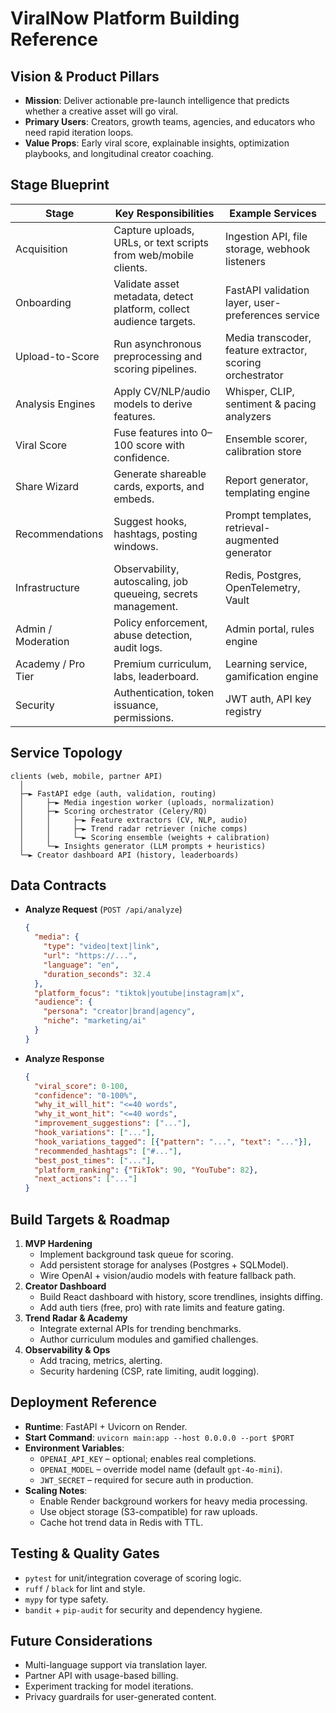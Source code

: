 # ViralNow Platform Building Reference

## Vision & Product Pillars
- **Mission**: Deliver actionable pre-launch intelligence that predicts whether a creative asset will go viral.
- **Primary Users**: Creators, growth teams, agencies, and educators who need rapid iteration loops.
- **Value Props**: Early viral score, explainable insights, optimization playbooks, and longitudinal creator coaching.

## Stage Blueprint
| Stage | Key Responsibilities | Example Services |
| --- | --- | --- |
| Acquisition | Capture uploads, URLs, or text scripts from web/mobile clients. | Ingestion API, file storage, webhook listeners |
| Onboarding | Validate asset metadata, detect platform, collect audience targets. | FastAPI validation layer, user-preferences service |
| Upload-to-Score | Run asynchronous preprocessing and scoring pipelines. | Media transcoder, feature extractor, scoring orchestrator |
| Analysis Engines | Apply CV/NLP/audio models to derive features. | Whisper, CLIP, sentiment & pacing analyzers |
| Viral Score | Fuse features into 0–100 score with confidence. | Ensemble scorer, calibration store |
| Share Wizard | Generate shareable cards, exports, and embeds. | Report generator, templating engine |
| Recommendations | Suggest hooks, hashtags, posting windows. | Prompt templates, retrieval-augmented generator |
| Infrastructure | Observability, autoscaling, job queueing, secrets management. | Redis, Postgres, OpenTelemetry, Vault |
| Admin / Moderation | Policy enforcement, abuse detection, audit logs. | Admin portal, rules engine |
| Academy / Pro Tier | Premium curriculum, labs, leaderboard. | Learning service, gamification engine |
| Security | Authentication, token issuance, permissions. | JWT auth, API key registry |

## Service Topology
```
clients (web, mobile, partner API)
  │
  ├─► FastAPI edge (auth, validation, routing)
  │     ├─► Media ingestion worker (uploads, normalization)
  │     ├─► Scoring orchestrator (Celery/RQ)
  │     │     ├─► Feature extractors (CV, NLP, audio)
  │     │     ├─► Trend radar retriever (niche comps)
  │     │     └─► Scoring ensemble (weights + calibration)
  │     └─► Insights generator (LLM prompts + heuristics)
  └─► Creator dashboard API (history, leaderboards)
```

## Data Contracts
- **Analyze Request** (`POST /api/analyze`)
  ```json
  {
    "media": {
      "type": "video|text|link",
      "url": "https://...",
      "language": "en",
      "duration_seconds": 32.4
    },
    "platform_focus": "tiktok|youtube|instagram|x",
    "audience": {
      "persona": "creator|brand|agency",
      "niche": "marketing/ai"
    }
  }
  ```
- **Analyze Response**
  ```json
  {
    "viral_score": 0-100,
    "confidence": "0-100%",
    "why_it_will_hit": "<=40 words",
    "why_it_wont_hit": "<=40 words",
    "improvement_suggestions": ["..."],
    "hook_variations": ["..."],
    "hook_variations_tagged": [{"pattern": "...", "text": "..."}],
    "recommended_hashtags": ["#..."],
    "best_post_times": ["..."],
    "platform_ranking": {"TikTok": 90, "YouTube": 82},
    "next_actions": ["..."]
  }
  ```

## Build Targets & Roadmap
1. **MVP Hardening**
   - Implement background task queue for scoring.
   - Add persistent storage for analyses (Postgres + SQLModel).
   - Wire OpenAI + vision/audio models with feature fallback path.
2. **Creator Dashboard**
   - Build React dashboard with history, score trendlines, insights diffing.
   - Add auth tiers (free, pro) with rate limits and feature gating.
3. **Trend Radar & Academy**
   - Integrate external APIs for trending benchmarks.
   - Author curriculum modules and gamified challenges.
4. **Observability & Ops**
   - Add tracing, metrics, alerting.
   - Security hardening (CSP, rate limiting, audit logging).

## Deployment Reference
- **Runtime**: FastAPI + Uvicorn on Render.
- **Start Command**: `uvicorn main:app --host 0.0.0.0 --port $PORT`
- **Environment Variables**:
  - `OPENAI_API_KEY` – optional; enables real completions.
  - `OPENAI_MODEL` – override model name (default `gpt-4o-mini`).
  - `JWT_SECRET` – required for secure auth in production.
- **Scaling Notes**:
  - Enable Render background workers for heavy media processing.
  - Use object storage (S3-compatible) for raw uploads.
  - Cache hot trend data in Redis with TTL.

## Testing & Quality Gates
- `pytest` for unit/integration coverage of scoring logic.
- `ruff` / `black` for lint and style.
- `mypy` for type safety.
- `bandit` + `pip-audit` for security and dependency hygiene.

## Future Considerations
- Multi-language support via translation layer.
- Partner API with usage-based billing.
- Experiment tracking for model iterations.
- Privacy guardrails for user-generated content.

